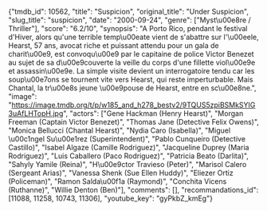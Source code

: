 {"tmdb_id": 10562, "title": "Suspicion", "original_title": "Under Suspicion", "slug_title": "suspicion", "date": "2000-09-24", "genre": ["Myst\u00e8re / Thriller"], "score": "6.2/10", "synopsis": "A Porto Rico, pendant le festival d'Hiver, alors qu'une terrible temp\u00eate vient de s'abattre sur l'\u00eele, Hearst, 57 ans, avocat riche et puissant attendu pour un gala de charit\u00e9, est convoqu\u00e9 par le capitaine de police Victor Benezet au sujet de sa d\u00e9couverte la veille du corps d'une fillette viol\u00e9e et assassin\u00e9e. La simple visite devient un interrogatoire tendu car les soup\u00e7ons se tournent vite vers Hearst, qui reste imperturbable. Mais Chantal, la tr\u00e8s jeune \u00e9pouse de Hearst, entre en sc\u00e8ne.", "image": "https://image.tmdb.org/t/p/w185_and_h278_bestv2/9TQUS5zpiBSMkSYIG3uAfLHTopH.jpg", "actors": ["Gene Hackman (Henry Hearst)", "Morgan Freeman (Captain Victor Benezet)", "Thomas Jane (Detective Felix Owens)", "Monica Bellucci (Chantal Hearst)", "Nydia Caro (Isabella)", "Miguel \u00c1ngel Su\u00e1rez (Superintendent)", "Pablo Cunqueiro (Detective Castillo)", "Isabel Algaze (Camille Rodriguez)", "Jacqueline Duprey (Maria Rodriguez)", "Luis Caballero (Paco Rodriguez)", "Patricia Beato (Darlita)", "Sahyly Yamile (Reina)", "H\u00e9ctor Travieso (Peter)", "Marisol Calero (Sergeant Arias)", "Vanessa Shenk (Sue Ellen Huddy)", "Eliezer Ortiz (Policeman)", "Ramon Salda\u00f1a (Raymond)", "Conchita Vicens (Ruthanne)", "Willie Denton (Ben)"], "comments": [], "recommandations_id": [11088, 11258, 10743, 11306], "youtube_key": "gyPkbZ_kmEg"}